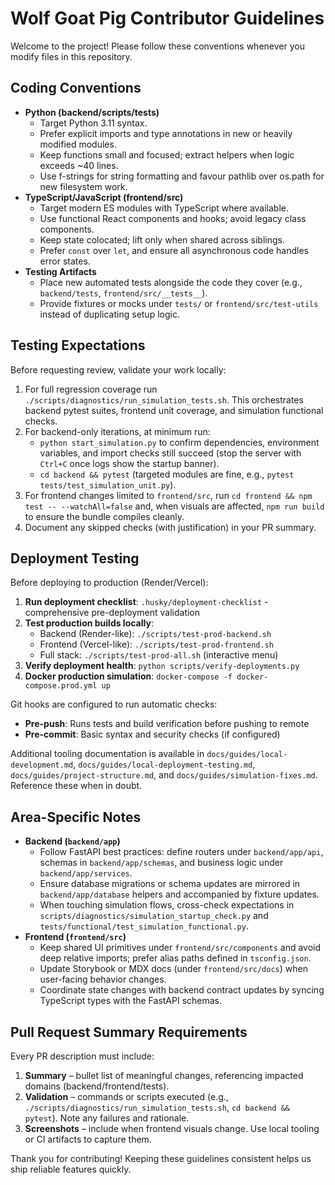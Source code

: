 # Wolf Goat Pig Contributor Guidelines

Welcome to the project! Please follow these conventions whenever you modify files in this repository.

## Coding Conventions
- **Python (backend/scripts/tests)**
  - Target Python 3.11 syntax.
  - Prefer explicit imports and type annotations in new or heavily modified modules.
  - Keep functions small and focused; extract helpers when logic exceeds ~40 lines.
  - Use f-strings for string formatting and favour pathlib over os.path for new filesystem work.
- **TypeScript/JavaScript (frontend/src)**
  - Target modern ES modules with TypeScript where available.
  - Use functional React components and hooks; avoid legacy class components.
  - Keep state colocated; lift only when shared across siblings.
  - Prefer `const` over `let`, and ensure all asynchronous code handles error states.
- **Testing Artifacts**
  - Place new automated tests alongside the code they cover (e.g., `backend/tests`, `frontend/src/__tests__`).
  - Provide fixtures or mocks under `tests/` or `frontend/src/test-utils` instead of duplicating setup logic.

## Testing Expectations
Before requesting review, validate your work locally:
1. For full regression coverage run `./scripts/diagnostics/run_simulation_tests.sh`. This orchestrates backend pytest suites, frontend unit coverage, and simulation functional checks.
2. For backend-only iterations, at minimum run:
   - `python start_simulation.py` to confirm dependencies, environment variables, and import checks still succeed (stop the server with `Ctrl+C` once logs show the startup banner).
   - `cd backend && pytest` (targeted modules are fine, e.g., `pytest tests/test_simulation_unit.py`).
3. For frontend changes limited to `frontend/src`, run `cd frontend && npm test -- --watchAll=false` and, when visuals are affected, `npm run build` to ensure the bundle compiles cleanly.
4. Document any skipped checks (with justification) in your PR summary.

## Deployment Testing
Before deploying to production (Render/Vercel):
1. **Run deployment checklist**: `.husky/deployment-checklist` - comprehensive pre-deployment validation
2. **Test production builds locally**:
   - Backend (Render-like): `./scripts/test-prod-backend.sh`
   - Frontend (Vercel-like): `./scripts/test-prod-frontend.sh`
   - Full stack: `./scripts/test-prod-all.sh` (interactive menu)
3. **Verify deployment health**: `python scripts/verify-deployments.py`
4. **Docker production simulation**: `docker-compose -f docker-compose.prod.yml up`

Git hooks are configured to run automatic checks:
- **Pre-push**: Runs tests and build verification before pushing to remote
- **Pre-commit**: Basic syntax and security checks (if configured)

Additional tooling documentation is available in `docs/guides/local-development.md`, `docs/guides/local-deployment-testing.md`, `docs/guides/project-structure.md`, and `docs/guides/simulation-fixes.md`. Reference these when in doubt.

## Area-Specific Notes
- **Backend (`backend/app`)**
  - Follow FastAPI best practices: define routers under `backend/app/api`, schemas in `backend/app/schemas`, and business logic under `backend/app/services`.
  - Ensure database migrations or schema updates are mirrored in `backend/app/database` helpers and accompanied by fixture updates.
  - When touching simulation flows, cross-check expectations in `scripts/diagnostics/simulation_startup_check.py` and `tests/functional/test_simulation_functional.py`.
- **Frontend (`frontend/src`)**
  - Keep shared UI primitives under `frontend/src/components` and avoid deep relative imports; prefer alias paths defined in `tsconfig.json`.
  - Update Storybook or MDX docs (under `frontend/src/docs`) when user-facing behavior changes.
  - Coordinate state changes with backend contract updates by syncing TypeScript types with the FastAPI schemas.

## Pull Request Summary Requirements
Every PR description must include:
1. **Summary** – bullet list of meaningful changes, referencing impacted domains (backend/frontend/tests).
2. **Validation** – commands or scripts executed (e.g., `./scripts/diagnostics/run_simulation_tests.sh`, `cd backend && pytest`). Note any failures and rationale.
3. **Screenshots** – include when frontend visuals change. Use local tooling or CI artifacts to capture them.

Thank you for contributing! Keeping these guidelines consistent helps us ship reliable features quickly.
